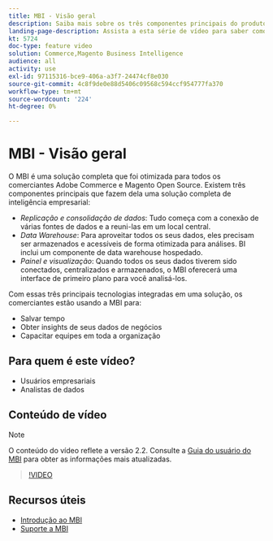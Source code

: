 ```yaml
---
title: MBI - Visão geral
description: Saiba mais sobre os três componentes principais do produto de BI que fornecem uma solução completa de inteligência empresarial.
landing-page-description: Assista a esta série de vídeo para saber como você pode gerar melhores insights e resultados de negócios por meio da agregação, análise e visualização de dados.
kt: 5724
doc-type: feature video
solution: Commerce,Magento Business Intelligence
audience: all
activity: use
exl-id: 97115316-bce9-406a-a3f7-24474cf8e030
source-git-commit: 4c8f9de0e88d5406c09568c594ccf954777fa370
workflow-type: tm+mt
source-wordcount: '224'
ht-degree: 0%

---
```


# MBI - Visão geral

O MBI é uma solução completa que foi otimizada para todos os comerciantes Adobe Commerce e Magento Open Source. Existem três componentes principais que fazem dela uma solução completa de inteligência empresarial:

- _Replicação e consolidação de dados_: Tudo começa com a conexão de várias fontes de dados e a reuni-las em um local central.
- _Data Warehouse_: Para aproveitar todos os seus dados, eles precisam ser armazenados e acessíveis de forma otimizada para análises. BI inclui um componente de data warehouse hospedado.
- _Painel e visualização_: Quando todos os seus dados tiverem sido conectados, centralizados e armazenados, o MBI oferecerá uma interface de primeiro plano para você analisá-los.

Com essas três principais tecnologias integradas em uma solução, os comerciantes estão usando a MBI para:

- Salvar tempo
- Obter insights de seus dados de negócios
- Capacitar equipes em toda a organização

## Para quem é este vídeo?

- Usuários empresariais
- Analistas de dados

## Conteúdo de vídeo

>[!NOTE]
>
>O conteúdo do vídeo reflete a versão 2.2. Consulte a [Guia do usuário do MBI](https://docs.magento.com/mbi/) para obter as informações mais atualizadas.

>[!VIDEO](https://video.tv.adobe.com/v/35979?quality=12&learn=on)

## Recursos úteis

- [Introdução ao MBI](https://docs.magento.com/mbi/getting-started/getting-started.html)
- [Suporte a MBI](https://support.magento.com/hc/en-us/articles/360016730811)
